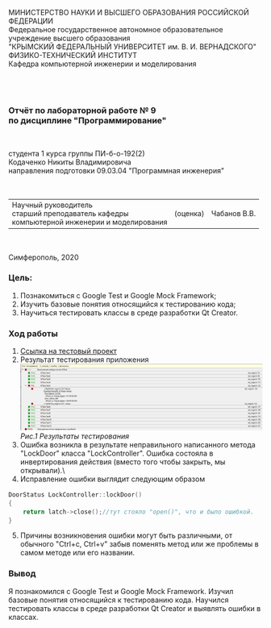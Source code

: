 МИНИСТЕРСТВО НАУКИ И ВЫСШЕГО ОБРАЗОВАНИЯ РОССИЙСКОЙ ФЕДЕРАЦИИ\
Федеральное государственное автономное образовательное учреждение высшего образования\
"КРЫМСКИЙ ФЕДЕРАЛЬНЫЙ УНИВЕРСИТЕТ им. В. И. ВЕРНАДСКОГО"\
ФИЗИКО-ТЕХНИЧЕСКИЙ ИНСТИТУТ\
Кафедра компьютерной инженерии и моделирования\
<br/><br/>
​
### Отчёт по лабораторной работе № 9<br/> по дисциплине "Программирование"
<br/>

студента 1 курса группы ПИ-б-о-192(2)\
Кодаченко Никиты Владимировича\
направления подготовки 09.03.04 "Программная инженерия"\
<br/>
​
<table>
<tr><td>Научный руководитель<br/> старший преподаватель кафедры<br/>компьютерной инженерии и моделирования</td>
<td>(оценка)</td>
<td>Чабанов В.В.</td>
</tr>
</table>
<br/><br/>
​
Симферополь, 2020

### Цель: 
1. Познакомиться с Google Test и Google Mock Framework;
2. Изучить базовые понятия относящийся к тестированию кода;
3. Научиться тестировать классы в среде разработки Qt Creator.


### Ход работы

1. [Ссылка на тестовый проект](https://github.com/NikitaGitHub19/GitHubCFU/tree/master/Lab9/TestW "Тестовый проект")
2. Результат тестирования приложения
![Изображение#1](Screnshot/1.png)\
*Рис.1 Результаты тестирования*
3. Ошибка возникла в результате неправильного написанного метода "LockDoor" класса "LockController". Ошибка состояла в инвертирования действия (вместо того чтобы закрыть, мы открывали).\
4. Исправление ошибки выглядит следующим образом
~~~c++
DoorStatus LockController::lockDoor()
{
    return latch->close();//тут стояло "open()", что и было ошибкой.
}
~~~
5. Причины возникновения ошибки могут быть различными, от обычного "Ctrl+c, Ctrl+v" забыв поменять метод или же проблемы в самом методе или его названии.

### Вывод
Я познакомился с Google Test и Google Mock Framework. Изучил базовые понятия относящийся к тестированию кода. Научился тестировать классы в среде разработки Qt Creator и выявлять ошибки в классах.
